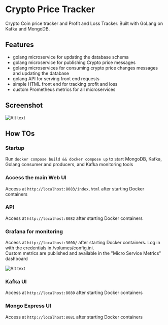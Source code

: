 # Crypto Price Tracker

Crypto Coin price tracker and Profit and Loss Tracker. Built with GoLang on Kafka and MongoDB.  

## Features 
- golang microservice for updating the database schema
- golang microservice for publishing Crypto price messages
- golang microservices for consuming crypto price changes messages and updating the database
- golang API for serving front end requests
- simple HTML front end for tracking profit and loss
- custom Prometheus metrics for all microservices

## Screenshot
<!-- ![Alt text](/screenshots/alpha.png "AlpBha Version") -->
![Alt text](/screenshots/beta-7.png "Beta Version")

## How TOs

### Startup
Run `docker compose build && docker compose up` to start MongoDB, Kafka, Golang consumer and producers, and Kafka monitoring tools

### Access the main Web UI
Access at `http://localhost:8083/index.html` after starting Docker containers

### API
Access at `http://localhost:8082` after starting Docker containers

### Grafana for monitoring 
Access at `http://localhost:3000/` after starting Docker containers. Log in with the credentials in /volumes/config.ini.  
Custom metrics are published and available in the "Micro Service Metrics" dashboard

![Alt text](/screenshots/grafana/microservice-metrics-1.png "Custom MS metrics")

### Kafka UI   
Access at `http://localhost:8080` after starting Docker containers 

### Mongo Express UI 
Access at `http://localhost:8081` after starting Docker containers 

<!-- ### Kubernetes  -->
<!-- An example k8s application exists in the `k8s-examples` folder which starts several load balanced echo servers.  -->
